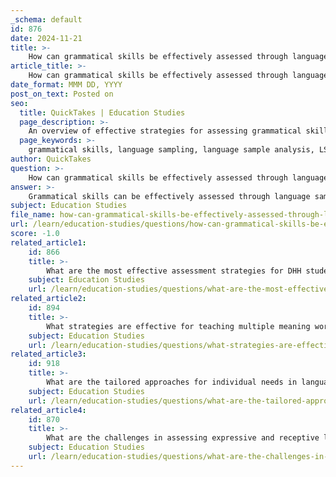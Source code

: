 ```yaml
---
_schema: default
id: 876
date: 2024-11-21
title: >-
    How can grammatical skills be effectively assessed through language sampling?
article_title: >-
    How can grammatical skills be effectively assessed through language sampling?
date_format: MMM DD, YYYY
post_on_text: Posted on
seo:
  title: QuickTakes | Education Studies
  page_description: >-
    An overview of effective strategies for assessing grammatical skills in children through language sampling techniques, highlighting the use of elicited procedures, common measures in language sample analysis, and tailored approaches for specific populations.
  page_keywords: >-
    grammatical skills, language sampling, language sample analysis, LSA, elicited procedures, free-play samples, mean length of utterance, MLU, type-token ratio, TTR, normative values, SUGAR, SLAM Cards, language intervention, Deaf and hard of hearing, tailored approaches
author: QuickTakes
question: >-
    How can grammatical skills be effectively assessed through language sampling?
answer: >-
    Grammatical skills can be effectively assessed through language sampling by utilizing various techniques and measures that provide insights into a child's language use and development. Here are some key strategies and considerations for conducting language sample analysis (LSA) to assess grammatical skills:\n\n1. **Elicited Procedures vs. Free-Play Samples**: While free-play language samples can provide some insights, elicited procedures are often preferred for assessing the production of grammatical morphemes, especially in children believed to be language-impaired. Elicited probes can be designed by clinicians to target specific grammatical structures, ensuring that the samples collected are valid and relevant.\n\n2. **Common Measures in LSA**: Pediatric speech-language pathologists frequently report mean length of utterance (MLU) and type-token ratio (TTR) as the two most commonly used measures in language sample analysis. MLU provides an indication of the complexity of a child's utterances, while TTR assesses the diversity of vocabulary used, both of which are important for understanding grammatical development.\n\n3. **Use of Normative Values**: Tools like the Sampling Utterances and Grammatical Analysis Revised (SUGAR) provide normative values for various LSA measures, which can help clinicians compare a child's performance against established benchmarks. This can be particularly useful in identifying areas of strength and weakness in grammatical skills.\n\n4. **Language Sample Resources**: Utilizing resources such as SLAM Cards, which are designed for mid-elementary and high school-aged students, can facilitate the collection of language samples. These resources often include prompts and questions that encourage the use of specific grammatical structures.\n\n5. **Integration of Grammatical Goals**: When assessing grammatical skills, it is important to ensure that grammatical form is not the only aspect targeted in language intervention programs. Intermediate goals should be selected to stimulate the child's overall language acquisition processes rather than focusing solely on specific language forms.\n\n6. **Tailored Approaches**: Given the unique needs of children who are Deaf or hard of hearing (DHH), it is essential to tailor assessment strategies to their individual communication styles and language experiences. This may involve using specific tests designed for DHH students, such as the CWG, which assesses grammar structures relevant to this population.\n\nBy employing these strategies, clinicians can gain a comprehensive understanding of a child's grammatical skills and inform their intervention plans effectively. Language sampling not only aids in assessment but also serves as a valuable tool for monitoring progress over time.
subject: Education Studies
file_name: how-can-grammatical-skills-be-effectively-assessed-through-language-sampling.md
url: /learn/education-studies/questions/how-can-grammatical-skills-be-effectively-assessed-through-language-sampling
score: -1.0
related_article1:
    id: 866
    title: >-
        What are the most effective assessment strategies for DHH students?
    subject: Education Studies
    url: /learn/education-studies/questions/what-are-the-most-effective-assessment-strategies-for-dhh-students
related_article2:
    id: 894
    title: >-
        What strategies are effective for teaching multiple meaning words to DHH students?
    subject: Education Studies
    url: /learn/education-studies/questions/what-strategies-are-effective-for-teaching-multiple-meaning-words-to-dhh-students
related_article3:
    id: 918
    title: >-
        What are the tailored approaches for individual needs in language development for DHH students?
    subject: Education Studies
    url: /learn/education-studies/questions/what-are-the-tailored-approaches-for-individual-needs-in-language-development-for-dhh-students
related_article4:
    id: 870
    title: >-
        What are the challenges in assessing expressive and receptive language skills in DHH students?
    subject: Education Studies
    url: /learn/education-studies/questions/what-are-the-challenges-in-assessing-expressive-and-receptive-language-skills-in-dhh-students
---
```


&nbsp;